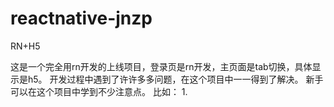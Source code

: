 # reactnative-jnzp
RN+H5

这是一个完全用rn开发的上线项目，登录页是rn开发，主页面是tab切换，具体显示是h5。
开发过程中遇到了许许多多问题，在这个项目中一一得到了解决。
新手可以在这个项目中学到不少注意点。
比如：
1.


